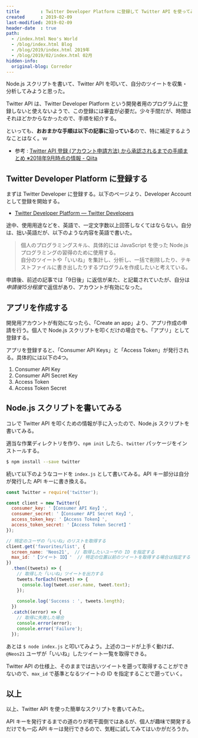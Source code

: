 ```yaml
---
title        : Twitter Developer Platform に登録して Twitter API を使ってみた
created      : 2019-02-09
last-modified: 2019-02-09
header-date  : true
path:
  - /index.html Neo's World
  - /blog/index.html Blog
  - /blog/2019/index.html 2019年
  - /blog/2019/02/index.html 02月
hidden-info:
  original-blog: Corredor
---
```


Node.js スクリプトを書いて、Twitter API を叩いて、自分のツイートを収集・分析してみようと思った。

Twitter API は、Twitter Developer Platform という開発者用のプログラムに登録しないと使えないようで、この登録には審査が必要だ。少々手間だが、時間はそれほどかからなかったので、手順を紹介する。

といっても、**おおまかな手順は以下の記事に沿っている**ので、特に補足するようなことはなく。ｗ

- 参考 : [Twitter API 登録 (アカウント申請方法) から承認されるまでの手順まとめ ※2018年9月時点の情報 - Qiita](https://qiita.com/kngsym2018/items/2524d21455aac111cdee)

## Twitter Developer Platform に登録する

まずは Twitter Developer に登録する。以下のページより、Developer Account として登録を開始する。

- [Twitter Developer Platform — Twitter Developers](https://developer.twitter.com/)

途中、使用用途などを、英語で、一定文字数以上回答しなくてはならない。自分は、拙い英語だが、以下のような内容を英語で書いた。

> 個人のプログラミングスキル、具体的には JavaScript を使った Node.js プログラミングの習得のために使用する。  
> 自分のツイートや「いいね」を集計し、分析し、一括で削除したり、テキストファイルに書き出したりするプログラムを作成したいと考えている。

申請後、前述の記事では「9日後」に返信が来た、と記載されていたが、自分は*申請後15分程度*で返信があり、アカウントが有効になった。

## アプリを作成する

開発用アカウントが有効になったら、「Create an app」より、アプリ作成の申請を行う。個人で Node.js スクリプトを叩くだけの場合でも、「アプリ」として登録する。

アプリを登録すると、「Consumer API Keys」と「Access Token」が発行される。具体的には以下の4つ。

1. Consumer API Key
2. Consumer API Secret Key
3. Access Token
4. Access Token Secret

## Node.js スクリプトを書いてみる

コレで Twitter API を叩くための情報が手に入ったので、Node.js スクリプトを書いてみる。

適当な作業ディレクトリを作り、`npm init` したら、`twitter` パッケージをインストールする。

```bash
$ npm install --save twitter
```

続いて以下のようなコードを `index.js` として書いてみる。API キー部分は自分が発行した API キーに書き換える。

```javascript
const Twitter = require('twitter');

const client = new Twitter({
  consumer_key: '【Consumer API Key】',
  consumer_secret: '【Consumer API Secret Key】',
  access_token_key: '【Access Token】',
  access_token_secret: '【Access Token Secret】'
});

// 特定のユーザの「いいね」のリストを取得する
client.get('favorites/list', {
  screen_name: 'Neos21',  // 取得したいユーザの ID を指定する
  max_id: '【ツイート ID】'  // 特定の位置以前のツイートを取得する場合は指定する
})
  .then((tweets) => {
    // 取得した「いいね」ツイートを出力する
    tweets.forEach((tweet) => {
      console.log(tweet.user.name, tweet.text);
    });
    
    console.log('Success : ', tweets.length);
  })
  .catch((error) => {
    // 取得に失敗した場合
    console.error(error);
    console.error('Failure');
  });
```

あとは `$ node index.js` と叩いてみよう。上述のコードが上手く動けば、`@Neos21` ユーザが「いいね」したツイート一覧を取得できる。

Twitter API の仕様上、そのままでは古いツイートを遡って取得することができないので、`max_id` で基準となるツイートの ID を指定することで遡っていく。

## 以上

以上、Twitter API を使った簡単なスクリプトを書いてみた。

API キーを発行するまでの道のりが若干面倒ではあるが、個人が趣味で開発するだけでも一応 API キーは発行できるので、気軽に試してみてはいかがだろうか。
